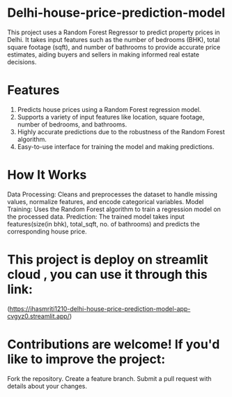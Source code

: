 # Delhi-house-price-prediction-model
This project uses a Random Forest Regressor to predict property prices in Delhi. It takes input features such as the number of bedrooms (BHK), total square footage (sqft), and number of bathrooms to provide accurate price estimates, aiding buyers and sellers in making informed real estate decisions.

# Features
1) Predicts house prices using a Random Forest regression model.
2) Supports a variety of input features like location, square footage, number of bedrooms, and bathrooms.
3) Highly accurate predictions due to the robustness of the Random Forest algorithm.
4) Easy-to-use interface for training the model and making predictions.

# How It Works
Data Processing: Cleans and preprocesses the dataset to handle missing values, normalize features, and encode categorical variables.
Model Training: Uses the Random Forest algorithm to train a regression model on the processed data.
Prediction: The trained model takes input features(size(in bhk), total_sqft, no. of bathrooms) and predicts the corresponding house price.

# This project is deploy on streamlit cloud , you can use it through this link: 
(https://jhasmriti1210-delhi-house-price-prediction-model-app-cvgyz0.streamlit.app/)

# Contributions are welcome! If you'd like to improve the project:

Fork the repository.
Create a feature branch.
Submit a pull request with details about your changes.

